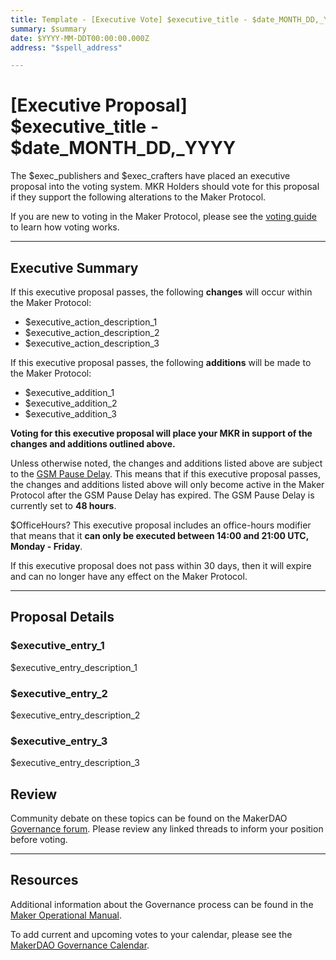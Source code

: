 ```yaml
---
title: Template - [Executive Vote] $executive_title - $date_MONTH_DD,_YYYY
summary: $summary
date: $YYYY-MM-DDT00:00:00.000Z
address: "$spell_address"

---
```

# [Executive Proposal] $executive_title - $date_MONTH_DD,_YYYY

The $exec_publishers and $exec_crafters have placed an executive proposal into the voting system. MKR Holders should vote for this proposal if they support the following alterations to the Maker Protocol.

If you are new to voting in the Maker Protocol, please see the [voting guide](https://manual.makerdao.com/governance/voting-in-makerdao/on-chain-governance) to learn how voting works.

---

## Executive Summary

If this executive proposal passes, the following **changes** will occur within the Maker Protocol:
- $executive_action_description_1
- $executive_action_description_2
- $executive_action_description_3

If this executive proposal passes, the following **additions** will be made to the Maker Protocol:
- $executive_addition_1
- $executive_addition_2
- $executive_addition_3

**Voting for this executive proposal will place your MKR in support of the changes and additions outlined above.**

Unless otherwise noted, the changes and additions listed above are subject to the [GSM Pause Delay](https://manual.makerdao.com/parameter-index/core/param-gsm-pause-delay). This means that if this executive proposal passes, the changes and additions listed above will only become active in the Maker Protocol after the GSM Pause Delay has expired. The GSM Pause Delay is currently set to **48 hours**.

$OfficeHours? This executive proposal includes an office-hours modifier that means that it **can only be executed between 14:00 and 21:00 UTC, Monday - Friday**. 

If this executive proposal does not pass within 30 days, then it will expire and can no longer have any effect on the Maker Protocol.


---

## Proposal Details

### $executive_entry_1

$executive_entry_description_1

### $executive_entry_2

$executive_entry_description_2

### $executive_entry_3

$executive_entry_description_3

## Review

Community debate on these topics can be found on the MakerDAO [Governance forum](https://forum.makerdao.com/). Please review any linked threads to inform your position before voting.

---

## Resources

Additional information about the Governance process can be found in the [Maker Operational Manual](https://manual.makerdao.com).

To add current and upcoming votes to your calendar, please see the [MakerDAO Governance Calendar](https://manual.makerdao.com/makerdao/calendars/governance-calendar).
